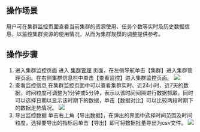 ## 操作场景
用户可在集群监控页面查看当前集群的资源使用、任务个数等实时及历史数据信息，以监控集群资源的使用情况，从而为集群规模的调整提供参考。

## 操作步骤

1. 进入集群监控页面
进入 [集群管理](https://sparkling.cloud.tencent.com) 页面，在左侧导航单击【集群】进入集群管理页面。在右侧集群信息栏中单击【查看监控】进入集群监控页面。
![](https://main.qcloudimg.com/raw/b4e629c1055a164dbe95984837cbab74.png)
2. 查看监控信息
在集群监控页面中可以查看集群实时、近24小时、近7天的数据，时间粒度可调整为1分钟或5分钟，表示以该时间间隔进行数据抓取。同时可以选择日期以显示该时期下的数据，单击【数据对比】可以比较两段时期下的数据走势情况。
![](https://main.qcloudimg.com/raw/2bb9af2a6668d92b35b32bdd89978043.png)
3. 导出监控数据
单击右上角【导出数据】，在弹出的界面中选择时间范围及时间粒度，选择要导出的指标后单击【导出】即可将数据批量导出为csv文件。
![](https://main.qcloudimg.com/raw/6753c17b6bb5965c25ef647625efd26b.png)
